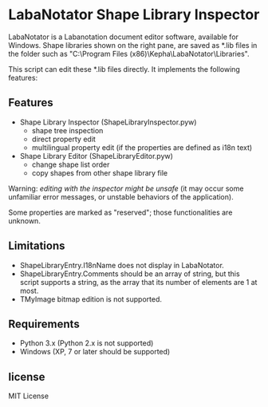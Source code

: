 # LabaNotator Shape Library Inspector

LabaNotator is a Labanotation document editor software, available for Windows. Shape libraries shown on the right pane, are saved as *.lib files in the folder such as "C:\Program Files (x86)\Kepha\LabaNotator\Libraries".

This script can edit these *.lib files directly. It implements the following features:

## Features

- Shape Library Inspector (ShapeLibraryInspector.pyw)
  - shape tree inspection
  - direct property edit
  - multilingual property edit (if the properties are defined as i18n text)
- Shape Library Editor (ShapeLibraryEditor.pyw)
  - change shape list order
  - copy shapes from other shape library file

Warning: *editing with the inspector might be unsafe* (it may occur some unfamiliar error messages, or unstable behaviors of the application).

Some properties are marked as "reserved"; those functionalities are unknown.

## Limitations

- ShapeLibraryEntry.I18nName does not display in LabaNotator.
- ShapeLibraryEntry.Comments should be an array of string, but this script supports a string, as the array that its number of elements are 1 at most.
- TMyImage bitmap edition is not supported.

## Requirements

- Python 3.x (Python 2.x is not supported)
- Windows (XP, 7 or later should be supported)

## license

MIT License
